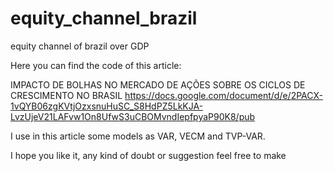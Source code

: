 # equity_channel_brazil
equity channel of brazil over GDP

Here you can find the code of this article:

IMPACTO DE BOLHAS NO MERCADO DE AÇÕES SOBRE OS CICLOS DE CRESCIMENTO NO BRASIL
https://docs.google.com/document/d/e/2PACX-1vQYB06zgKVtjOzxsnuHuSC_S8HdPZ5LkKJA-LvzUjeV21LAFvw1On8UfwS3uCBOMvndIepfpyaP90K8/pub

I use in this article some models as VAR, VECM and TVP-VAR.

I hope you like it, any kind of doubt or suggestion feel free to make
